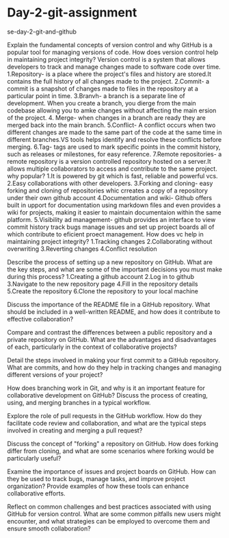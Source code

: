 # Day-2-git-assignment
se-day-2-git-and-github

Explain the fundamental concepts of version control and why GitHub is a popular tool for managing versions of code. How does version control help in maintaining project integrity?
Version control is a system that allows developers to track and manage changes made to software code over time.
1.Repository- is a place where the project's files and history are stored.It contains the full history of all changes made to the project.
2.Commit- a commit is a snapshot of changes made to files in the repository at a particular point in time.
3.Branvh- a branch is a separate line of development. When you create a branch, you dierge from the main codebase allowing you to amke changes without affecting the main ersion of the project.
4. Merge- when changes in a branch are ready they are merged back into the main branch.
5.Conflict- A conflict occurs when two different changes are made to the same part of the code at the same time in different branches.VS tools helps identify and resolve these conflicts before merging.
6.Tag- tags are used to mark specific points in the commit history, such as releases or milestones, for easy reference.
7.Remote repositories- a remote repository is a version controlled repository hosted on a server.It allows multiple collaborators to access and contribute to the same project.
why popular?
1.It is powered by git which is fast, reliable and powerful vcs.
2.Easy collaborations with other developers.
3.Forking and cloning- easy forking and cloning of repositories whic crreates a copy of a repository under their own github account
4.Documentation and wiki- Github offers built in upport for documentation using markdown files and even provides a wiki for projects, making it easier to maintain documentaion within the same platform.
5.Visibility ad management-  github provides an interface to view commit history track bugs manage issues and set up project boards all of which contribute to eficient proect management.
How does vc help in maintaining project integrity?
1.Tracking changes
2.Collaborating without overwriting
3.Reverting changes
4.Conflict resolution


Describe the process of setting up a new repository on GitHub. What are the key steps, and what are some of the important decisions you must make during this process?
1.Creating a github account
2.Log in to github
3.Navigate to the new repository page
4.Fill in the repository details
5.Create the repository
6.Clone the repository to your local machine

Discuss the importance of the README file in a GitHub repository. What should be included in a well-written README, and how does it contribute to effective collaboration?

Compare and contrast the differences between a public repository and a private repository on GitHub. What are the advantages and disadvantages of each, particularly in the context of collaborative projects?

Detail the steps involved in making your first commit to a GitHub repository. What are commits, and how do they help in tracking changes and managing different versions of your project?

How does branching work in Git, and why is it an important feature for collaborative development on GitHub? Discuss the process of creating, using, and merging branches in a typical workflow.

Explore the role of pull requests in the GitHub workflow. How do they facilitate code review and collaboration, and what are the typical steps involved in creating and merging a pull request?

Discuss the concept of "forking" a repository on GitHub. How does forking differ from cloning, and what are some scenarios where forking would be particularly useful?

Examine the importance of issues and project boards on GitHub. How can they be used to track bugs, manage tasks, and improve project organization? Provide examples of how these tools can enhance collaborative efforts.

Reflect on common challenges and best practices associated with using GitHub for version control. What are some common pitfalls new users might encounter, and what strategies can be employed to overcome them and ensure smooth collaboration?
